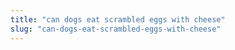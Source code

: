 ```yaml
---
title: "can dogs eat scrambled eggs with cheese"
slug: "can-dogs-eat-scrambled-eggs-with-cheese"
---
```


